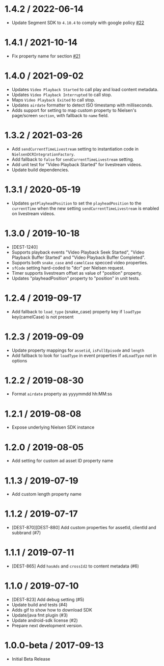 1.4.2 / 2022-06-14
==================
* Update Segment SDK to `4.10.4` to comply with google policy [#22](https://github.com/segment-integrations/analytics-android-integration-nielsen-dcr/pull/22)

1.4.1 / 2021-10-14
==================
* Fix property name for section [#21](https://github.com/segment-integrations/analytics-android-integration-nielsen-dcr/pull/21)

1.4.0 / 2021-09-02
==================
  * Updates `Video Playback Started` to call play and load content metadata.
  * Updates `Video Playback Interrupted` to call stop.
  * Maps `Video Playback Exited` to call stop.
  * Updates `airdate` formatter to detect ISO timestamp with milliseconds.
  * Adds support for setting to map custom property to Nielsen's page/screen `section`, with fallback to `name` field.

1.3.2 / 2021-03-26
==================
  * Add `sendCurrentTimeLivestream` setting to instantiation code in `NielsenDCRIntegrationFactory`.
  * Add fallback to `false` for `sendCurrentTimeLivestream` setting.
  * Add unit test for "Video Playback Started" for livestream videos.
  * Update build dependencies.

1.3.1 / 2020-05-19
==================
  * Updates `getPlayheadPosition` to set the `playheadPosition` to the `currentTime` when the new setting `sendCurrentTimeLivestream` is enabled on livestream videos.

1.3.0 / 2019-10-18
==================

  * [DEST-1240]
  * Supports playback events "Video Playback Seek Started", "Video Playback Buffer Started"   and "Video Playback Buffer Completed".
  * Supports both `snake_case` and `camelCase` specced video properties.
  * `sfCode` setting hard-coded to "dcr" per Nielsen request.
  * Timer supports livestream offset as value of "position" property.
  * Updates "playheadPosition" property to "position" in unit tests.

1.2.4 / 2019-09-17
==================

  * Add fallback to `load_type` (snake_case) property key if `loadType` key(camelCase) is not present

1.2.3 / 2019-09-09
==================

  * Update property mappings for `assetid`, `isFullEpisode` and `length`
  * Add fallback to look for `loadType` in event properties if `adLoadType` not in options

1.2.2 / 2019-08-30
==================

  * Format `airdate` property as yyyymmdd hh:MM:ss

1.2.1 / 2019-08-08
==================

  * Expose underlying Nielsen SDK instance

1.2.0 / 2019-08-05
==================

  * Add setting for custom ad asset ID property name

1.1.3 / 2019-07-19
==================

  * Add custom length property name

1.1.2 / 2019-07-17
==================

  * [DEST-870][DEST-880] Add custom properties for assetId, clientId and subbrand (#7)

1.1.1 / 2019-07-11
==================

  * [DEST-865] Add `hasAds` and `crossId2` to content metadata (#6)

1.1.0 / 2019-07-10
==================

  * [DEST-823] Add debug setting (#5)
  * Update build and tests (#4)
  * Adds gif to show how to download SDK
  * Update/java fmt plugin (#3)
  * Update android-sdk license (#2)
  * Prepare next development version.

1.0.0-beta / 2017-09-13
===================================

  * Initial Beta Release
